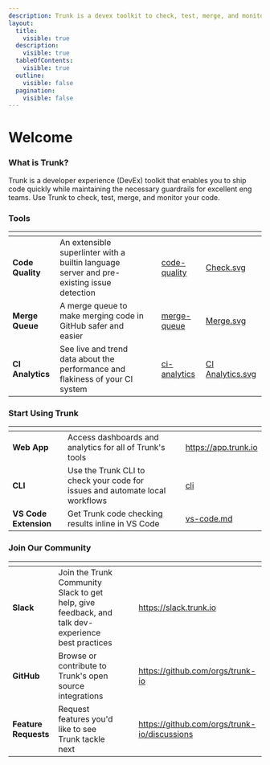 ```yaml
---
description: Trunk is a devex toolkit to check, test, merge, and monitor your code.
layout:
  title:
    visible: true
  description:
    visible: true
  tableOfContents:
    visible: true
  outline:
    visible: false
  pagination:
    visible: false
---
```


# Welcome

### What is Trunk?

Trunk is a developer experience (DevEx) toolkit that enables you to ship code quickly while maintaining the necessary guardrails for excellent eng teams. Use Trunk to check, test, merge, and monitor your code.

### Tools

<table data-view="cards" data-full-width="false"><thead><tr><th></th><th></th><th data-hidden></th><th data-hidden data-card-target data-type="content-ref"></th><th data-hidden data-card-cover data-type="files"></th></tr></thead><tbody><tr><td><strong>Code Quality</strong></td><td>An extensible superlinter with a builtin language server and pre-existing issue detection</td><td></td><td><a href="code-quality/">code-quality</a></td><td><a href=".gitbook/assets/Check.svg">Check.svg</a></td></tr><tr><td><strong>Merge Queue</strong></td><td>A merge queue to make merging code in GitHub safer and easier</td><td></td><td><a href="merge-queue/">merge-queue</a></td><td><a href=".gitbook/assets/Merge.svg">Merge.svg</a></td></tr><tr><td><strong>CI Analytics</strong></td><td>See live and trend data about the performance and flakiness of your CI system</td><td></td><td><a href="ci-analytics/">ci-analytics</a></td><td><a href=".gitbook/assets/CI Analytics.svg">CI Analytics.svg</a></td></tr></tbody></table>

### Start Using Trunk

<table data-view="cards" data-full-width="false"><thead><tr><th></th><th></th><th></th><th data-hidden data-card-target data-type="content-ref"></th></tr></thead><tbody><tr><td><strong>Web App</strong></td><td>Access dashboards and analytics for all of Trunk's tools</td><td></td><td><a href="https://app.trunk.io">https://app.trunk.io</a></td></tr><tr><td><strong>CLI</strong></td><td>Use the Trunk CLI to check your code for issues and automate local workflows</td><td></td><td><a href="code-quality/advanced-setup/cli/">cli</a></td></tr><tr><td><strong>VS Code Extension</strong></td><td>Get Trunk code checking results inline in VS Code</td><td></td><td><a href="code-quality/ide-integration/vs-code.md">vs-code.md</a></td></tr></tbody></table>

### Join Our Community

<table data-view="cards" data-full-width="false"><thead><tr><th></th><th></th><th></th><th data-hidden data-card-cover data-type="files"></th><th data-hidden data-card-target data-type="content-ref"></th></tr></thead><tbody><tr><td><strong>Slack</strong></td><td>Join the Trunk Community Slack to get help, give feedback, and talk dev-experience best practices</td><td></td><td></td><td><a href="https://slack.trunk.io">https://slack.trunk.io</a></td></tr><tr><td><strong>GitHub</strong></td><td>Browse or contribute to Trunk's open source integrations</td><td></td><td></td><td><a href="https://github.com/orgs/trunk-io">https://github.com/orgs/trunk-io</a></td></tr><tr><td><strong>Feature Requests</strong></td><td>Request features you'd like to see Trunk tackle next</td><td></td><td></td><td><a href="https://github.com/orgs/trunk-io/discussions">https://github.com/orgs/trunk-io/discussions</a></td></tr></tbody></table>
